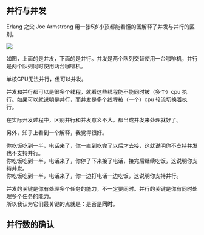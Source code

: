 ## 并行与并发 ##
Erlang 之父 Joe Armstrong 用一张5岁小孩都能看懂的图解释了并发与并行的区别。

![](https://raw.githubusercontent.com/zhaoxiaofa/xiaofa-java-learn/master/pictures/concurrency/%E5%B9%B6%E8%A1%8C%E5%92%8C%E5%B9%B6%E5%8F%91%E5%8C%BA%E5%88%AB.jpg)

如图，上面的是并发，下面的是并行。并发是两个队列交替使用一台咖啡机，并行是两个队列同时使用两台咖啡机。

单核CPU无法并行，但可以并发。

并发和并行都可以是很多个线程，就看这些线程能不能同时被（多个）cpu 执行。如果可以就说明是并行，而并发是多个线程被（一个）cpu 轮流切换着执行。

在实际开发过程中，区别并行和并发意义不大。都当成并发来处理就好了。

另外，知乎上看到一个解释，我觉得很好。

你吃饭吃到一半，电话来了，你一直到吃完了以后才去接，这就说明你不支持并发也不支持并行。  
你吃饭吃到一半，电话来了，你停了下来接了电话，接完后继续吃饭，这说明你支持并发。  
你吃饭吃到一半，电话来了，你一边打电话一边吃饭，这说明你支持并行。  

并发的关键是你有处理多个任务的能力，不一定要同时。并行的关键是你有同时处理多个任务的能力。  
所以我认为它们最关键的点就是：是否是**同时**。


## 并行数的确认 ##


